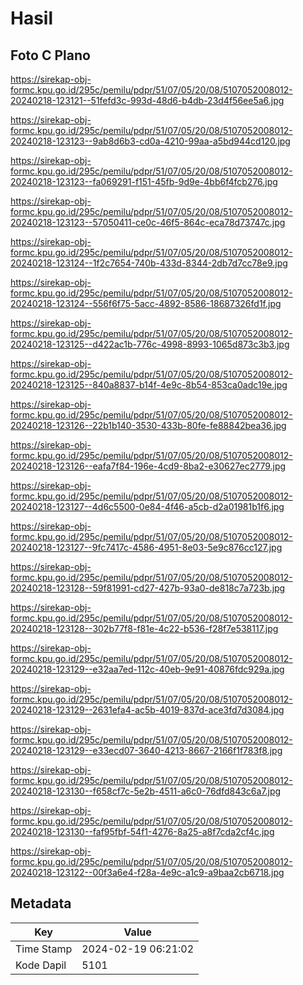 # Hasil

## Foto C Plano

https://sirekap-obj-formc.kpu.go.id/295c/pemilu/pdpr/51/07/05/20/08/5107052008012-20240218-123121--51fefd3c-993d-48d6-b4db-23d4f56ee5a6.jpg

https://sirekap-obj-formc.kpu.go.id/295c/pemilu/pdpr/51/07/05/20/08/5107052008012-20240218-123123--9ab8d6b3-cd0a-4210-99aa-a5bd944cd120.jpg

https://sirekap-obj-formc.kpu.go.id/295c/pemilu/pdpr/51/07/05/20/08/5107052008012-20240218-123123--fa069291-f151-45fb-9d9e-4bb6f4fcb276.jpg

https://sirekap-obj-formc.kpu.go.id/295c/pemilu/pdpr/51/07/05/20/08/5107052008012-20240218-123123--57050411-ce0c-46f5-864c-eca78d73747c.jpg

https://sirekap-obj-formc.kpu.go.id/295c/pemilu/pdpr/51/07/05/20/08/5107052008012-20240218-123124--1f2c7654-740b-433d-8344-2db7d7cc78e9.jpg

https://sirekap-obj-formc.kpu.go.id/295c/pemilu/pdpr/51/07/05/20/08/5107052008012-20240218-123124--556f6f75-5acc-4892-8586-18687326fd1f.jpg

https://sirekap-obj-formc.kpu.go.id/295c/pemilu/pdpr/51/07/05/20/08/5107052008012-20240218-123125--d422ac1b-776c-4998-8993-1065d873c3b3.jpg

https://sirekap-obj-formc.kpu.go.id/295c/pemilu/pdpr/51/07/05/20/08/5107052008012-20240218-123125--840a8837-b14f-4e9c-8b54-853ca0adc19e.jpg

https://sirekap-obj-formc.kpu.go.id/295c/pemilu/pdpr/51/07/05/20/08/5107052008012-20240218-123126--22b1b140-3530-433b-80fe-fe88842bea36.jpg

https://sirekap-obj-formc.kpu.go.id/295c/pemilu/pdpr/51/07/05/20/08/5107052008012-20240218-123126--eafa7f84-196e-4cd9-8ba2-e30627ec2779.jpg

https://sirekap-obj-formc.kpu.go.id/295c/pemilu/pdpr/51/07/05/20/08/5107052008012-20240218-123127--4d6c5500-0e84-4f46-a5cb-d2a01981b1f6.jpg

https://sirekap-obj-formc.kpu.go.id/295c/pemilu/pdpr/51/07/05/20/08/5107052008012-20240218-123127--9fc7417c-4586-4951-8e03-5e9c876cc127.jpg

https://sirekap-obj-formc.kpu.go.id/295c/pemilu/pdpr/51/07/05/20/08/5107052008012-20240218-123128--59f81991-cd27-427b-93a0-de818c7a723b.jpg

https://sirekap-obj-formc.kpu.go.id/295c/pemilu/pdpr/51/07/05/20/08/5107052008012-20240218-123128--302b77f8-f81e-4c22-b536-f28f7e538117.jpg

https://sirekap-obj-formc.kpu.go.id/295c/pemilu/pdpr/51/07/05/20/08/5107052008012-20240218-123129--e32aa7ed-112c-40eb-9e91-40876fdc929a.jpg

https://sirekap-obj-formc.kpu.go.id/295c/pemilu/pdpr/51/07/05/20/08/5107052008012-20240218-123129--2631efa4-ac5b-4019-837d-ace3fd7d3084.jpg

https://sirekap-obj-formc.kpu.go.id/295c/pemilu/pdpr/51/07/05/20/08/5107052008012-20240218-123129--e33ecd07-3640-4213-8667-2166f1f783f8.jpg

https://sirekap-obj-formc.kpu.go.id/295c/pemilu/pdpr/51/07/05/20/08/5107052008012-20240218-123130--f658cf7c-5e2b-4511-a6c0-76dfd843c6a7.jpg

https://sirekap-obj-formc.kpu.go.id/295c/pemilu/pdpr/51/07/05/20/08/5107052008012-20240218-123130--faf95fbf-54f1-4276-8a25-a8f7cda2cf4c.jpg

https://sirekap-obj-formc.kpu.go.id/295c/pemilu/pdpr/51/07/05/20/08/5107052008012-20240218-123122--00f3a6e4-f28a-4e9c-a1c9-a9baa2cb6718.jpg


## Metadata

| Key        | Value               |
| ---------- | ------------------- |
| Time Stamp | 2024-02-19 06:21:02 |
| Kode Dapil | 5101                |



